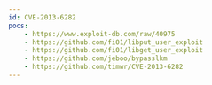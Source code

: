 ```yaml
---
id: CVE-2013-6282
pocs:
    - https://www.exploit-db.com/raw/40975
    - https://github.com/fi01/libput_user_exploit
    - https://github.com/fi01/libget_user_exploit
    - https://github.com/jeboo/bypasslkm
    - https://github.com/timwr/CVE-2013-6282
---
```

